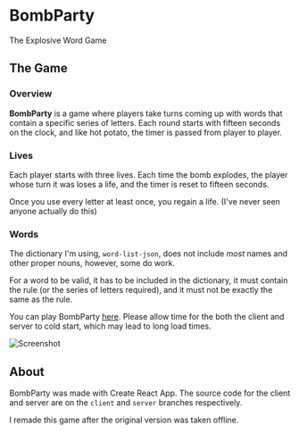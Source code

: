 # BombParty
The Explosive Word Game

## The Game

### Overview

**BombParty** is a game where players take turns coming up with words that contain a specific series of letters. Each round starts with fifteen seconds on the clock, and like hot potato, the timer is passed from player to player.

### Lives

Each player starts with three lives. Each time the bomb explodes, the player whose turn it was loses a life, and the timer is reset to fifteen seconds.

Once you use every letter at least once, you regain a life. (I've never seen anyone actually do this)

### Words
The dictionary I'm using, `word-list-json`, does not include *most* names and other proper nouns, however, some do work. 

For a word to be valid, it has to be included in the dictionary, it must contain the rule (or the series of letters required), and it must not be exactly the same as the rule.

You can play BombParty [here](https://bombparty2.herokuapp.com). Please allow time for the both the client and server to cold start, which may lead to long load times.

![Screenshot](https://i.imgur.com/Tb18QPh.png)

## About

BombParty was made with Create React App. The source code for the client and server are on the `client` and `server` branches respectively.

I remade this game after the original version was taken offline.